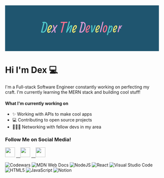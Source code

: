 
<p align="center">
  <img src="https://github.com/Dex-theDev/Dex-theDev/blob/main/github-banner2.gif?raw=true">
</p>

# Hi I'm Dex 💻

I'm a Full-stack Software Engineer constantly working on perfecting my craft. I'm currently learning the MERN stack and building cool stuff!


#### What I'm currently working on

- ✨ Working with APIs to make cool apps
- 💻 Contributing to open source projects
- 👩🏾‍💻 Networking with fellow devs in my area


### Follow Me on Social Media!
                  
  <p align="left"> <a href="https://dexthedev" target="_blank" rel="noreferrer"><img src="https://raw.githubusercontent.com/danielcranney/readme-generator/main/public/icons/socials/hashnode.svg" width="32" height="32" /></a> <a href="https://www.linkedin.com/in/dex-joseph" target="_blank" rel="noreferrer">&emsp;<img src="https://raw.githubusercontent.com/danielcranney/readme-generator/main/public/icons/socials/linkedin.svg" width="32" height="32" /></a> <a href="https://www.twitter.com/DextheDev_" target="_blank" rel="noreferrer">&emsp;<img src="https://raw.githubusercontent.com/danielcranney/readme-generator/main/public/icons/socials/twitter.svg" width="32" height="32" /></a></p>

![Codewars](https://img.shields.io/badge/Codewars-B1361E?style=for-the-badge&logo=codewars&logoColor=grey)
![MDN Web Docs](https://img.shields.io/badge/MDN_Web_Docs-black?style=for-the-badge&logo=mdnwebdocs&logoColor=pink)
![NodeJS](https://img.shields.io/badge/node.js-6DA55F?style=for-the-badge&logo=node.js&logoColor=pink)
![React](https://img.shields.io/badge/react-%2320232a.svg?style=for-the-badge&logo=react&logoColor=%2361DAFB)
![Visual Studio Code](https://img.shields.io/badge/Visual%20Studio%20Code-0078d7.svg?style=for-the-badge&logo=visual-studio-code&logoColor=pink)
![HTML5](https://img.shields.io/badge/html5-%23E34F26.svg?style=for-the-badge&logo=html5&logoColor=pink)
![JavaScript](https://img.shields.io/badge/javascript-%23323330.svg?style=for-the-badge&logo=javascript&logoColor=%23F7DF1E)
![Notion](https://img.shields.io/badge/Notion-%23000000.svg?style=for-the-badge&logo=notion&logoColor=pink)

<!--
**Dex-theDev/Dex-theDev** is a ✨ _special_ ✨ repository because its `README.md` (this file) appears on your GitHub profile.

Here are some ideas to get you started:

- 🔭 I’m currently working on ...
- 🌱 I’m currently learning ...
- 👯 I’m looking to collaborate on ...
- 🤔 I’m looking for help with ...
- 💬 Ask me about ...
- 📫 How to reach me: ...
- 😄 Pronouns: ...
- ⚡ Fun fact: ...
-->

